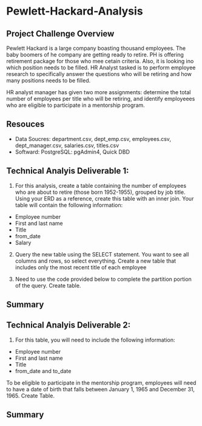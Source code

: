 # Pewlett-Hackard-Analysis

## Project Challenge Overview

Pewlett Hackard is a large company boasting thousand employees.  The baby boomers of he company are getting ready to retire.  PH is offering retirement package for those who mee cetain criteria.  Also, it is looking ino which position needs to be filled.  HR Analyst tasked is to perform employee research to specifically answer the questions who will be retiring and how many positions needs to be filled. 

HR analyst manager has given two more assignments: determine the total number of employees per title who will be retiring, and identify employeees who are eligible to participate in a mentorship program.  

## Resouces
- Data Soucres: department.csv, dept_emp.csv, employees.csv, dept_manager.csv, salaries.csv, titles.csv
- Softward: PostgreSQL: pgAdmin4, Quick DBD

## Technical Analyis Deliverable 1:

1. For this analysis, create a table containing the number of employees who are about to retire (those born 1952-1955), grouped by job title. Using your ERD as a reference, create this table with an inner join. Your table will contain the following information:

  - Employee number
  - First and last name
  - Title
  - from_date
  - Salary

2.  Query the new table using the SELECT statement. You want to see all columns and rows, so select everything. Create a new table that includes only the most recent title of each employee

3.  Need to use the code provided below to complete the partition portion of the query. Create table.

## Summary


## Technical Analyis Deliverable 2:

1.  For this table, you will need to include the following information:

  - Employee number
  - First and last name
  - Title
  - from_date and to_date

To be eligible to participate in the mentorship program, employees will need to have a date of birth that falls between January 1, 1965 and December 31, 1965. Create Table.

## Summary
